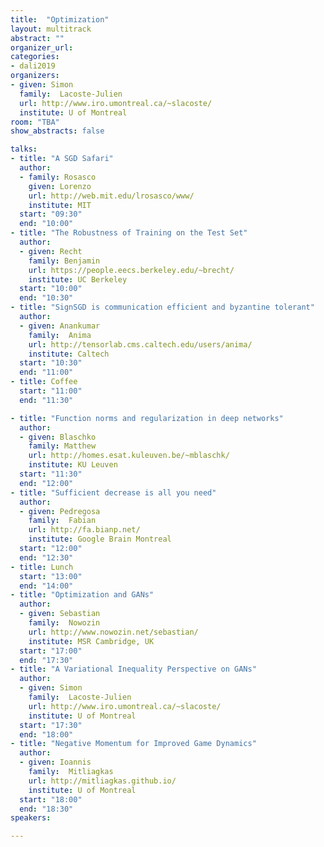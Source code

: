 ```yaml
---
title:  "Optimization"
layout: multitrack
abstract: ""
organizer_url: 
categories:
- dali2019
organizers:
- given: Simon   
  family:  Lacoste-Julien
  url: http://www.iro.umontreal.ca/~slacoste/
  institute: U of Montreal
room: "TBA"
show_abstracts: false

talks:
- title: "A SGD Safari"
  author: 
  - family: Rosasco
    given: Lorenzo
    url: http://web.mit.edu/lrosasco/www/
    institute: MIT
  start: "09:30"
  end: "10:00" 
- title: "The Robustness of Training on the Test Set"
  author:
  - given: Recht
    family: Benjamin
    url: https://people.eecs.berkeley.edu/~brecht/
    institute: UC Berkeley
  start: "10:00"
  end: "10:30" 
- title: "SignSGD is communication efficient and byzantine tolerant"
  author:
  - given: Anankumar
    family:  Anima
    url: http://tensorlab.cms.caltech.edu/users/anima/
    institute: Caltech
  start: "10:30"
  end: "11:00"   
- title: Coffee
  start: "11:00"
  end: "11:30"

- title: "Function norms and regularization in deep networks"
  author:
  - given: Blaschko
    family: Matthew
    url: http://homes.esat.kuleuven.be/~mblaschk/
    institute: KU Leuven
  start: "11:30"
  end: "12:00" 
- title: "Sufficient decrease is all you need"
  author:
  - given: Pedregosa
    family:  Fabian
    url: http://fa.bianp.net/
    institute: Google Brain Montreal
  start: "12:00"
  end: "12:30"   
- title: Lunch
  start: "13:00"
  end: "14:00"
- title: "Optimization and GANs"
  author:
  - given: Sebastian
    family:  Nowozin
    url: http://www.nowozin.net/sebastian/
    institute: MSR Cambridge, UK
  start: "17:00"
  end: "17:30" 
- title: "A Variational Inequality Perspective on GANs"
  author:
  - given: Simon 
    family:  Lacoste-Julien
    url: http://www.iro.umontreal.ca/~slacoste/
    institute: U of Montreal
  start: "17:30"
  end: "18:00" 
- title: "Negative Momentum for Improved Game Dynamics"
  author:
  - given: Ioannis
    family:  Mitliagkas
    url: http://mitliagkas.github.io/
    institute: U of Montreal
  start: "18:00"
  end: "18:30"  
speakers:

---
```


